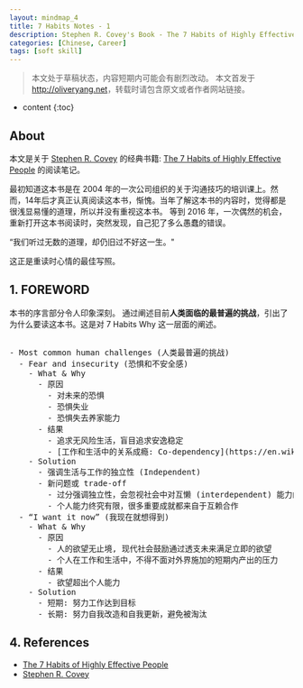 ```yaml
---
layout: mindmap_4
title: 7 Habits Notes - 1
description: Stephen R. Covey's Book - The 7 Habits of Highly Effective People reading notes. 
categories: [Chinese, Career]
tags: [soft skill]
---
```


>本文处于草稿状态，内容短期内可能会有剧烈改动。
>本文首发于<http://oliveryang.net>，转载时请包含原文或者作者网站链接。

* content
{:toc}

## About

本文是关于 [Stephen R. Covey](https://en.wikipedia.org/wiki/Stephen_Covey) 的经典书籍:
[The 7 Habits of Highly Effective People](https://en.wikipedia.org/wiki/The_7_Habits_of_Highly_Effective_People) 的阅读笔记。

最初知道这本书是在 2004 年的一次公司组织的关于沟通技巧的培训课上。然而，14年后才真正认真阅读这本书，惭愧。当年了解这本书的内容时，觉得都是很浅显易懂的道理，所以并没有重视这本书。
等到 2016 年，一次偶然的机会，重新打开这本书阅读时，突然发现，自己犯了多么愚蠢的错误。

   “我们听过无数的道理，却仍旧过不好这一生。"

这正是重读时心情的最佳写照。

## 1. FOREWORD

本书的序言部分令人印象深刻。
通过阐述目前**人类面临的最普遍的挑战**，引出了为什么要读这本书。这是对 7 Habits Why 这一层面的阐述。

<pre class="km-container" minder-data-type="markdown" style="width: 100%;height: 500px">

- Most common human challenges (人类最普遍的挑战)
  - Fear and insecurity (恐惧和不安全感)
    - What & Why
      - 原因
        - 对未来的恐惧
        - 恐惧失业
        - 恐惧失去养家能力
      - 结果
        - 追求无风险生活，盲目追求安逸稳定
        - [工作和生活中的关系成瘾: Co-dependency](https://en.wikipedia.org/wiki/Codependency)
    - Solution
      - 强调生活与工作的独立性 (Independent)
      - 新问题或 trade-off
        - 过分强调独立性，会忽视社会中对互懒 (interdependent) 能力的需求
        - 个人能力终究有限，很多重要成就都来自于互赖合作
  - “I want it now” (我现在就想得到)
    - What & Why
      - 原因
        - 人的欲望无止境, 现代社会鼓励通过透支未来满足立即的欲望
        - 个人在工作和生活中，不得不面对外界施加的短期内产出的压力
      - 结果
        - 欲望超出个人能力
    - Solution
      - 短期: 努力工作达到目标
      - 长期: 努力自我改造和自我更新，避免被淘汰
        - 心智的成长
        - 能力的成长
      - 新问题或 trade-off
        - 不可避免地，需要考虑短期投入和长期投入的平衡问题
  - Blame and victimism (抱怨和受害者思维)
    - What & Why
      - 原因
        - 当人们遇到问题，总能找到可以抱怨谴责的对象
		- 社会环境充斥着来自受害着的抱怨
        - 抱怨可以暂时让人们缓解痛苦
      - 结果
	    - 抱怨束缚了我们去积极的解决问题
    - Solution
      - 接受现状。鼓起勇气，积极主动地，创造性地解决或者绕开问题
      - 相信选择的力量
  - Hopelessness (绝望无助)
  - Lack of life balance (生活失衡)
  - ["What’s in it for me?" (与我何干?)](http://www.urbandictionary.com/define.php?term=WIIFM)
  - The hunger to be understood (渴望被理解)
  - Conflict and differences (冲突和差异)
  - Personal stagnation (个人成长停滞)

</pre>

## 4. References

* [The 7 Habits of Highly Effective People](https://en.wikipedia.org/wiki/The_7_Habits_of_Highly_Effective_People)
* [Stephen R. Covey](https://en.wikipedia.org/wiki/Stephen_Covey)
